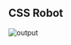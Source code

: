 ## CSS Robot

![output](https://cloud.githubusercontent.com/assets/19718351/24727666/6a00373c-1a74-11e7-9460-501c35a487d6.png)
